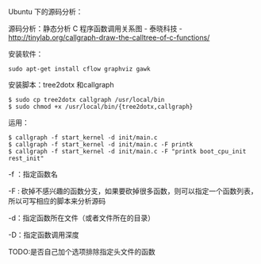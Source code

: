 Ubuntu 下的源码分析：

源码分析：静态分析 C 程序函数调用关系图 - 泰晓科技 - http://tinylab.org/callgraph-draw-the-calltree-of-c-functions/

安装软件：


```
sudo apt-get install cflow graphviz gawk
```

安装脚本：tree2dotx 和callgraph

```
$ sudo cp tree2dotx callgraph /usr/local/bin
$ sudo chmod +x /usr/local/bin/{tree2dotx,callgraph}
```

运用：

```
$ callgraph -f start_kernel -d init/main.c
$ callgraph -f start_kernel -d init/main.c -F printk
$ callgraph -f start_kernel -d init/main.c -F "printk boot_cpu_init rest_init"
```

-f ：指定函数名

-F : 砍掉不感兴趣的函数分支，如果要砍掉很多函数，则可以指定一个函数列表，所以可写相应的脚本来分析源码

-d：指定函数所在文件（或者文件所在的目录）

-D：指定函数调用深度



TODO:是否自己加个选项排除指定头文件的函数